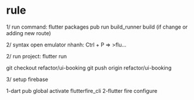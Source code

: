 # rule

1/ run command: flutter packages pub run build_runner build (if change or adding new route)

2/ syntax open emulator nhanh: Ctrl + P => >flu...

2/ run project: flutter run

git checkout refactor/ui-booking
git push origin refactor/ui-booking

3/ setup firebase

1-dart pub global activate flutterfire_cli
2-flutter fire configure
